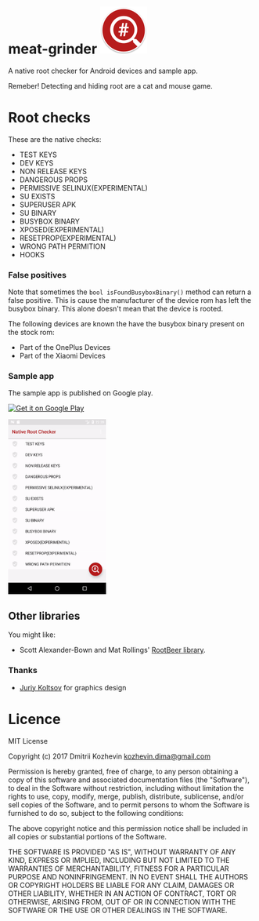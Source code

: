 # meat-grinder ![image](./app/src/main/res/mipmap-xhdpi/ic_launcher.png)
A native root checker for Android devices and sample app.

Remeber! Detecting and hiding root are a cat and mouse game.

# Root checks

These are the native checks:

* TEST KEYS
* DEV KEYS
* NON RELEASE KEYS
* DANGEROUS PROPS
* PERMISSIVE SELINUX(EXPERIMENTAL)
* SU EXISTS
* SUPERUSER APK
* SU BINARY
* BUSYBOX BINARY
* XPOSED(EXPERIMENTAL)
* RESETPROP(EXPERIMENTAL)
* WRONG PATH PERMITION
* HOOKS

### False positives

Note that sometimes the `bool isFoundBusyboxBinary()` method can return a false positive.
This is cause the manufacturer of the device rom has left the busybox binary.
This alone doesn't mean that the device is rooted.

The following devices are known the have the busybox binary present on the stock rom:
* Part of the OnePlus Devices
* Part of the Xiaomi Devices

### Sample app

The sample app is published on Google play.

<a href="https://play.google.com/store/apps/details?id=com.kozhevin.rootchecks"><img width="200" alt="Get it on Google Play" src="https://play.google.com/intl/en_us/badges/images/generic/en-play-badge.png" /></a>

<img width="200" alt="screenshot" src="./art/demo.gif">

## Other libraries

You might like:

 * Scott Alexander-Bown and Mat Rollings' [RootBeer library](https://github.com/scottyab/rootbeer).
 
### Thanks
* [Juriy Koltsov](https://www.instagram.com/mypigpeppa/) for graphics design

# Licence

MIT License

Copyright (c) 2017 Dmitrii Kozhevin <kozhevin.dima@gmail.com>

Permission is hereby granted, free of charge, to any person obtaining a copy
of this software and associated documentation files (the "Software"), to deal
in the Software without restriction, including without limitation the rights
to use, copy, modify, merge, publish, distribute, sublicense, and/or sell
copies of the Software, and to permit persons to whom the Software is
furnished to do so, subject to the following conditions:

The above copyright notice and this permission notice shall be included in all
copies or substantial portions of the Software.

THE SOFTWARE IS PROVIDED "AS IS", WITHOUT WARRANTY OF ANY KIND, EXPRESS OR
IMPLIED, INCLUDING BUT NOT LIMITED TO THE WARRANTIES OF MERCHANTABILITY,
FITNESS FOR A PARTICULAR PURPOSE AND NONINFRINGEMENT. IN NO EVENT SHALL THE
AUTHORS OR COPYRIGHT HOLDERS BE LIABLE FOR ANY CLAIM, DAMAGES OR OTHER
LIABILITY, WHETHER IN AN ACTION OF CONTRACT, TORT OR OTHERWISE, ARISING FROM,
OUT OF OR IN CONNECTION WITH THE SOFTWARE OR THE USE OR OTHER DEALINGS IN THE
SOFTWARE.
